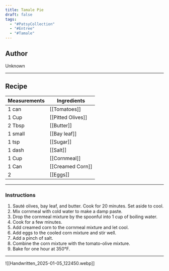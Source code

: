```yaml
---
title: Tamale Pie
draft: false
tags:
  - "#PatsyCollection"
  - "#Entree"
  - "#Tamale"
---
```

## Author
Unknown
___
## Recipe

| Measurements  | Ingredients          |
| :------------ | -------------------- |
|1 can|[[Tomatoes]]|
|1 Cup|[[Pitted Olives]]|
|2 Tbsp|[[Butter]]|
|1 small|[[Bay leaf]]|
|1 tsp|[[Sugar]]|
|1 dash|[[Salt]]|
|1 Cup|[[Cornmeal]]|
|1 Can|[[Creamed Corn]]|
|2|[[Eggs]]|
___
### Instructions
1. Sauté olives, bay leaf, and butter. Cook for 20 minutes. Set aside to cool.
2. Mix cornmeal with cold water to make a damp paste.
3. Drop the cornmeal mixture by the spoonful into 1 cup of boiling water.
4. Cook for a few minutes.
5. Add creamed corn to the cornmeal mixture and let cool.
6. Add eggs to the cooled corn mixture and stir well.
7. Add a pinch of salt.
8. Combine the corn mixture with the tomato-olive mixture.
9. Bake for one hour at 350°F.

___

![[Handwritten_2025-01-05_122450.webp]]